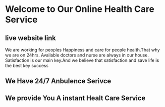 # Welcome to Our Online Health Care Service

## live website link 
We are working for peoples Happiness and care for people health.That why we are on 24hrs. Available doctors and nurse are always in our house. Satisfaction is our main key.And we believe that satisfaction and save life is the best key success

## We Have 24/7 Anbulence Serivce 

## We provide You A instant Healt Care Service
